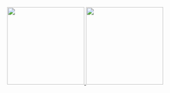


 <a href="https://github.com/AVS1508"> 
   <img height="180em" src="https://github-readme-stats.vercel.app/api?username=Faimue&theme=buefy&show_icons=true" /> 
   <img height="180em" src="https://github-readme-stats.vercel.app/api/top-langs/?username=Faimue&theme=buefy&layout=compact" /> 
 </a> 